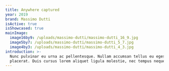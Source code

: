```yaml
---
title: Anywhere captured
year: 2019
brand: Massimo Dutti
isActive: true
isShowcased: true
mainImage:
  image16by9: /uploads/massimo-dutti/massimo-dutti_16_9.jpg
  image5by7: /uploads/massimo-dutti/massimo-dutti_5_7.jpg
  image4by3: /uploads/massimo-dutti/massimo-dutti_4_3.jpg
introduction: >-
  Nunc pulvinar eu urna ac pellentesque. Nullam accumsan tellus eu egestas
  placerat. Duis cursus lorem aliquet ligula molestie, nec tempus neque dapibus.
---
```


